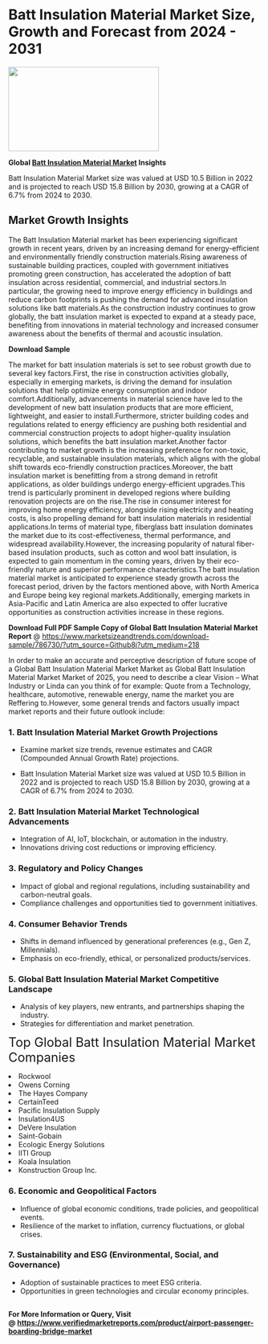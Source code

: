 <H1>Batt Insulation Material Market Size, Growth and Forecast from 2024 - 2031</H1><img class="aligncenter size-medium wp-image-584254" src="https://thirdeyenews.in/wp-content/uploads/2024/09/Global-Market-Research-300x168.jpeg" alt="" width="300" height="168" /><p><strong>Global&nbsp;<a href="https://www.marketsizeandtrends.com/download-sample/786730/?utm_source=Github8j?utm_medium=218">Batt Insulation Material Market</a> Insights</strong></p><p>Batt Insulation Material Market size was valued at USD 10.5 Billion in 2022 and is projected to reach USD 15.8 Billion by 2030, growing at a CAGR of 6.7% from 2024 to 2030.</p><p><h2>Market Growth Insights</h2> <p>The Batt Insulation Material market has been experiencing significant growth in recent years, driven by an increasing demand for energy-efficient and environmentally friendly construction materials.Rising awareness of sustainable building practices, coupled with government initiatives promoting green construction, has accelerated the adoption of batt insulation across residential, commercial, and industrial sectors.In particular, the growing need to improve energy efficiency in buildings and reduce carbon footprints is pushing the demand for advanced insulation solutions like batt materials.As the construction industry continues to grow globally, the batt insulation market is expected to expand at a steady pace, benefiting from innovations in material technology and increased consumer awareness about the benefits of thermal and acoustic insulation.</p> <p><strong>Download Sample</strong></p> <p>The market for batt insulation materials is set to see robust growth due to several key factors.First, the rise in construction activities globally, especially in emerging markets, is driving the demand for insulation solutions that help optimize energy consumption and indoor comfort.Additionally, advancements in material science have led to the development of new batt insulation products that are more efficient, lightweight, and easier to install.Furthermore, stricter building codes and regulations related to energy efficiency are pushing both residential and commercial construction projects to adopt higher-quality insulation solutions, which benefits the batt insulation market.Another factor contributing to market growth is the increasing preference for non-toxic, recyclable, and sustainable insulation materials, which aligns with the global shift towards eco-friendly construction practices.Moreover, the batt insulation market is benefitting from a strong demand in retrofit applications, as older buildings undergo energy-efficient upgrades.This trend is particularly prominent in developed regions where building renovation projects are on the rise.The rise in consumer interest for improving home energy efficiency, alongside rising electricity and heating costs, is also propelling demand for batt insulation materials in residential applications.In terms of material type, fiberglass batt insulation dominates the market due to its cost-effectiveness, thermal performance, and widespread availability.However, the increasing popularity of natural fiber-based insulation products, such as cotton and wool batt insulation, is expected to gain momentum in the coming years, driven by their eco-friendly nature and superior performance characteristics.The batt insulation material market is anticipated to experience steady growth across the forecast period, driven by the factors mentioned above, with North America and Europe being key regional markets.Additionally, emerging markets in Asia-Pacific and Latin America are also expected to offer lucrative opportunities as construction activities increase in these regions.<p><span class=""><strong>Download Full PDF Sample Copy of Global Batt Insulation Material Market Report</strong> @ <a href="https://www.marketsizeandtrends.com/download-sample/786730/?utm_source=Github8j?utm_medium=218" target="_blank">https://www.marketsizeandtrends.com/download-sample/786730/?utm_source=Github8j?utm_medium=218</a></span></p><p>In order to make an accurate and perceptive description of future scope of a Global&nbsp;Batt Insulation Material Market Market as Global&nbsp;Batt Insulation Material Market Market of 2025, you need to describe a clear Vision &ndash; What Industry or Linda can you think of for example: Quote from a Technology, healthcare, automotive, renewable energy, name the market you are Reffering to.However, some general trends and factors usually impact market reports and their future outlook include:</p><h3>1.&nbsp;<strong>Batt Insulation Material Market Growth Projections</strong></h3><ul><li>Examine market size trends, revenue estimates and CAGR (Compounded Annual Growth Rate) projections.</li><li><p>Batt Insulation Material Market size was valued at USD 10.5 Billion in 2022 and is projected to reach USD 15.8 Billion by 2030, growing at a CAGR of 6.7% from 2024 to 2030.</p></li></ul><h3>2.&nbsp;<strong>Batt Insulation Material Market Technological Advancements</strong></h3><ul><li>Integration of AI, IoT, blockchain, or automation in the industry.</li><li>Innovations driving cost reductions or improving efficiency.</li></ul><h3>3.&nbsp;<strong>Regulatory and Policy Changes</strong></h3><ul><li>Impact of global and regional regulations, including sustainability and carbon-neutral goals.</li><li>Compliance challenges and opportunities tied to government initiatives.</li></ul><h3>4.&nbsp;<strong>Consumer Behavior Trends</strong></h3><ul><li>Shifts in demand influenced by generational preferences (e.g., Gen Z, Millennials).</li><li>Emphasis on eco-friendly, ethical, or personalized products/services.</li></ul><h3>5.&nbsp;<strong>Global Batt Insulation Material Market Competitive Landscape</strong></h3><ul><li>Analysis of key players, new entrants, and partnerships shaping the industry.</li><li>Strategies for differentiation and market penetration.</li></ul><p data-pm-slice="1 1 []"><span style="color: inherit; font-family: inherit; font-size: 25px;">Top Global Batt Insulation Material Market Companies</span></p><div class="" data-test-id=""><p><li>Rockwool</li><li> Owens Corning</li><li> The Hayes Company</li><li> CertainTeed</li><li> Pacific Insulation Supply</li><li> Insulation4US</li><li> DeVere Insulation</li><li> Saint-Gobain</li><li> Ecologic Energy Solutions</li><li> IITI Group</li><li> Koala Insulation</li><li> Konstruction Group Inc.</li></p></div><h3>6.&nbsp;<strong>Economic and Geopolitical Factors</strong></h3><ul><li>Influence of global economic conditions, trade policies, and geopolitical events.</li><li>Resilience of the market to inflation, currency fluctuations, or global crises.</li></ul><h3>7.&nbsp;<strong>Sustainability and ESG (Environmental, Social, and Governance)</strong></h3><ul><li>Adoption of sustainable practices to meet ESG criteria.</li><li>Opportunities in green technologies and circular economy principles.</li></ul><h2><strong style="font-size: 14px;">For More Information or Query, Visit @&nbsp;</strong><a style="background-color: #ffffff; font-size: 14px;" href="https://www.marketsizeandtrends.com/report/batt-insulation-material-market/" target="_blank">https://www.verifiedmarketreports.com/product/airport-passenger-boarding-bridge-market</a></h2>